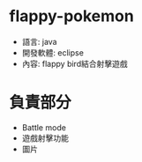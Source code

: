 # flappy-pokemon
* 語言: java
* 開發軟體: eclipse
* 內容: flappy bird結合射擊遊戲

# 負責部分
  * Battle mode
  * 遊戲射擊功能
  * 圖片
